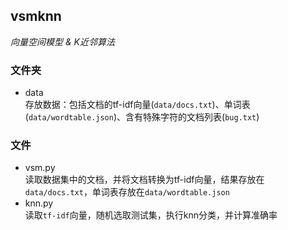## vsmknn
*向量空间模型 & K近邻算法*  
### 文件夹
- data  
  存放数据：包括文档的tf-idf向量(`data/docs.txt`)、单词表(`data/wordtable.json`)、含有特殊字符的文档列表(`bug.txt`)  
### 文件
- vsm.py  
  读取数据集中的文档，并将文档转换为tf-idf向量，结果存放在`data/docs.txt`，单词表存放在`data/wordtable.json`  
- knn.py  
  读取`tf-idf`向量，随机选取测试集，执行knn分类，并计算准确率  
